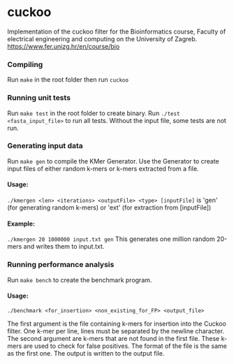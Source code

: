 # cuckoo
Implementation of the cuckoo filter for the Bioinformatics course, Faculty of electrical engineering and computing on the University of Zagreb.
https://www.fer.unizg.hr/en/course/bio


### Compiling

Run `make` in the root folder then run `cuckoo`

### Running unit tests

Run `make test` in the root folder to create binary.
Run `./test <fasta_input_file>` to run all tests.
Without the input file, some tests are not run.


### Generating input data

Run `make gen` to compile the KMer Generator.
Use the Generator to create input files of either random k-mers or k-mers extracted from a file.
#### Usage:
`./kmergen <len> <iterations> <outputFile> <type> [inputFile]`
<type> is 'gen' (for generating random k-mers) or 'ext' (for extraction from [inputFile])
  
#### Example:
`./kmergen 20 1000000 input.txt gen`
This generates one million random 20-mers and writes them to input.txt.


### Running performance analysis

Run `make bench` to create the benchmark program.
#### Usage:
`./benchmark <for_insertion> <non_existing_for_FP> <output_file>`

The first argument is the file containing k-mers for insertion into the Cuckoo filter. One k-mer per line, lines must be separated by the newline character.
The second argument are k-mers that are not found in the first file. These k-mers are used to check for false positives. The format of the file is the same as the first one.
The output is written to the output file.
